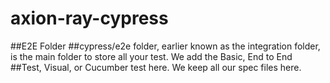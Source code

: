 # axion-ray-cypress
##E2E Folder
##cypress/e2e folder, earlier known as the integration folder, is the main folder to store all your test. We add the Basic, End to End ##Test, Visual, or Cucumber test here. We keep all our spec files here.
